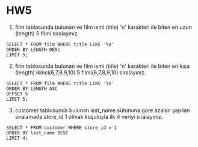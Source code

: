 # HW5  

1. film tablosunda bulunan ve film ismi (title) 'n' karakteri ile biten en uzun (length) 5 filmi sıralayınız.

```
SELECT * FROM film WHERE title LIKE '%n'
ORDER BY LENGTH DESC
LIMIT 5;
```


2. film tablosunda bulunan ve film ismi (title) 'n' karakteri ile biten en kısa (length) ikinci(6,7,8,9,10) 5 filmi(6,7,8,9,10) sıralayınız.

```
SELECT * FROM film WHERE title LIKE '%n'
ORDER BY LENGTH ASC
OFFSET 5
LIMIT 5;
```

3. customer tablosunda bulunan last_name sütununa göre azalan yapılan sıralamada store_id 1 olmak koşuluyla ilk 4 veriyi sıralayınız.
```
SELECT * FROM customer WHERE store_id = 1
ORDER BY last_name DESC
LIMIT 4;
```
